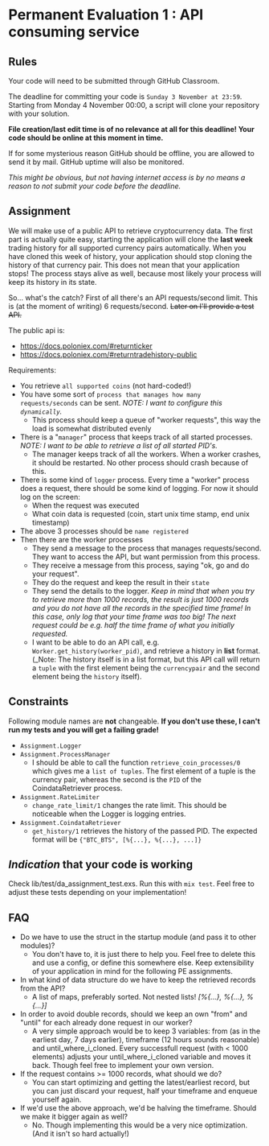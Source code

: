 # Permanent Evaluation 1 : API consuming service

## Rules

Your code will need to be submitted through GitHub Classroom.

The deadline for committing your code is `Sunday 3 November at 23:59`. Starting from Monday 4 November 00:00, a script will clone your repository with your solution.

__File creation/last edit time is of no relevance at all for this deadline! Your code should be online at this moment in time.__

If for some mysterious reason GitHub should be offline, you are allowed to send it by mail. GitHub uptime will also be monitored.

_This might be obvious, but not having internet access is by no means a reason to not submit your code before the deadline._

## Assignment

We will make use of a public API to retrieve cryptocurrency data. The first part is actually quite easy, starting the application will clone the **last week** trading history for all supported currency pairs automatically. When you have cloned this week of history, your application should stop cloning the history of that currency pair. This does not mean that your application stops! The process stays alive as well, because most likely your process will keep its history in its state.

So... what's the catch? First of all there's an API requests/second limit. This is (at the moment of writing) 6 requests/second. ~~Later on I'll provide a test API.~~

The public api is:
* https://docs.poloniex.com/#returnticker
* https://docs.poloniex.com/#returntradehistory-public

Requirements:

* You retrieve `all supported coins` (not hard-coded!)
* You have some sort of `process that manages how many requests/seconds` can be sent. _NOTE: I want to configure this `dynamically`._
  * This process should keep a queue of "worker requests", this way the load is somewhat distributed evenly
* There is a "`manager`" process that keeps track of all started processes. _NOTE: I want to be able to retrieve a list of all started PID's._
  * The manager keeps track of all the workers. When a worker crashes, it should be restarted. No other process should crash because of this.
* There is some kind of `logger` process. Every time a "worker" process does a request, there should be some kind of logging. For now it should log on the screen:
  * When the request was executed
  * What coin data is requested (coin, start unix time stamp, end unix timestamp)
* The above 3 processes should be `name registered`
* Then there are the worker processes
  * They send a message to the process that manages requests/second. They want to access the API, but want permission from this process.
  * They receive a message from this process, saying "ok, go and do your request".
  * They do the request and keep the result in their `state`
  * They send the details to the logger. _Keep in mind that when you try to retrieve more than 1000 records, the result is just 1000 records and you do not have all the records in the specified time frame! In this case, only log that your time frame was too big! The next request could be e.g. half the time frame of what you initially requested._
  * I want to be able to do an API call, e.g. `Worker.get_history(worker_pid)`, and retrieve a history in __list__ format. (_Note: The history itself is in a list format, but this API call will return a `tuple` with the first element being the `currencypair` and the second element being the `history` itself).

## Constraints

Following module names are __not__ changeable. __If you don't use these, I can't run my tests and you will get a failing grade!__

* `Assignment.Logger`
* `Assignment.ProcessManager`
  * I should be able to call the function `retrieve_coin_processes/0` which gives me a `list of tuples`. The first element of a tuple is the currency pair, whereas the second is the `PID` of the CoindataRetriever process.
* `Assignment.RateLimiter`
  * `change_rate_limit/1` changes the rate limit. This should be noticeable when the Logger is logging entries.
* `Assignment.CoindataRetriever`
  * `get_history/1` retrieves the history of the passed PID. The expected format will be `{"BTC_BTS", [%{...}, %{...}, ...]}`

## _Indication_ that your code is working

Check lib/test/da_assignment_test.exs. Run this with `mix test`. Feel free to adjust these tests depending on your implementation!

## FAQ

* Do we have to use the struct in the startup module (and pass it to other modules)?
  * You don't have to, it is just there to help you. Feel free to delete this and use a config, or define this somewhere else. Keep extensibility of your application in mind for the following PE assignments.
* In what kind of data structure do we have to keep the retrieved records from the API?
  * A list of maps, preferably sorted. Not nested lists!
_[%{...}, %{...}, %{...}]_
* In order to avoid double records, should we keep an own "from" and "until" for each already done request in our worker?
  * A very simple approach would be to keep 3 variables: from (as in the earliest day, 7 days earlier), timeframe (12 hours sounds reasonable) and until_where_i_cloned. Every successfull request (with < 1000 elements) adjusts your until_where_i_cloned variable and moves it back. Though feel free to implement your own version.
* If the request contains >= 1000 records, what should we do?
  * You can start optimizing and getting the latest/earliest record, but you can just discard your request, half your timeframe and enqueue yourself again.
* If we'd use the above approach, we'd be halving the timeframe. Should we make it bigger again as well?
  * No. Though implementing this would be a very nice optimization. (And it isn't so hard actually!)
  